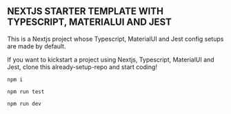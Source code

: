 ## NEXTJS STARTER TEMPLATE WITH TYPESCRIPT, MATERIALUI AND JEST

This is a Nextjs project whose Typescript, MaterialUI and Jest config setups are made by default.

If you want to kickstart a project using Nextjs, Typescript, MaterialUI and Jest, clone this already-setup-repo and start coding!

```
npm i
```

```
npm run test
```

```
npm run dev

```
